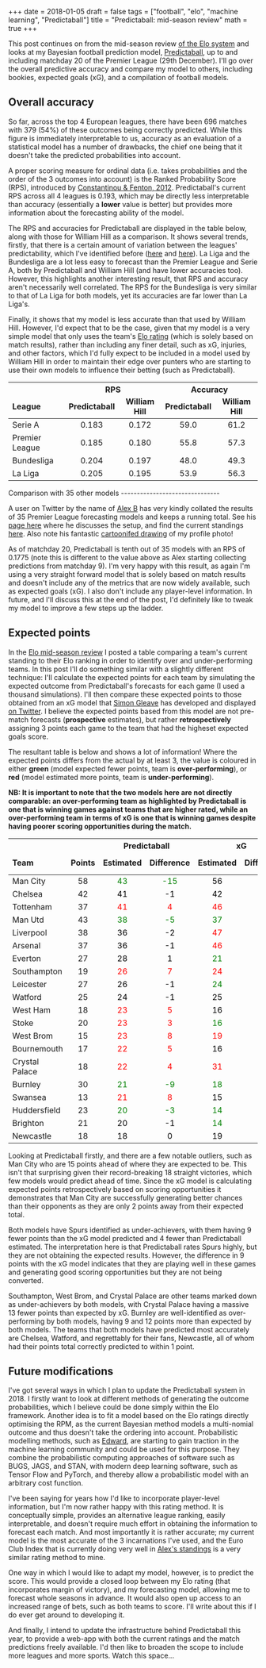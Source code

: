 +++
date = 2018-01-05
draft = false
tags = ["football", "elo", "machine learning", "Predictaball"]
title = "Predictaball: mid-season review"
math = true
+++

This post continues on from the mid-season review [of the Elo
system](http://www.stuartlacy.co.uk/2017/12/29/elo-ratings-of-the-premier-league-mid-season-review/)
and looks at my Bayesian football prediction model,
[Predictaball](http://www.stuartlacy.co.uk/project/predictaball/), up to
and including matchday 20 of the Premier League (29th December). I'll go
over the overall predictive accuracy and compare my model to others,
including bookies, expected goals (xG), and a compilation of football
models.

Overall accuracy
----------------

So far, across the top 4 European leagues, there have been 696 matches
with 379 (54%) of these outcomes being correctly predicted. While this
figure is immediately interpretable to us, accuracy as an evaluation of
a statistical model has a number of drawbacks, the chief one being that
it doesn't take the predicted probabilities into account.

A proper scoring measure for ordinal data (i.e. takes probabilities and
the order of the 3 outcomes into account) is the Ranked Probability
Score (RPS), introduced by [Constantinou & Fenton,
2012](http://constantinou.info/downloads/papers/solvingtheproblem.pdf).
Predictaball's current RPS across all 4 leagues is 0.193, which may be
directly less interpretable than accuracy (essentially a **lower** value
is better) but provides more information about the forecasting ability
of the model.

The RPS and accuracies for Predictaball are displayed in the table
below, along with those for William Hill as a comparison. It shows
several trends, firstly, that there is a certain amount of variation
between the leagues' predictability, which I've identified before
([here](http://www.stuartlacy.co.uk/2017/12/29/elo-ratings-of-the-premier-league-mid-season-review/)
and
[here](http://stuartlacy.co.uk/2016/07/23/is-la-liga-the-most-predictable-european-football-league/)).
La Liga and the Bundesliga are a lot less easy to forecast than the
Premier League and Serie A, both by Predictaball and William Hill (and
have lower accuracies too). However, this highlights another interesting
result, that RPS and accuracy aren't necessarily well correlated. The
RPS for the Bundesliga is very similar to that of La Liga for both
models, yet its accuracies are far lower than La Liga's.

Finally, it shows that my model is less accurate than that used by
William Hill. However, I'd expect that to be the case, given that my
model is a very simple model that only uses the team's [Elo
rating](http://stuartlacy.co.uk/2017/08/31/implementing-an-elo-rating-system-for-european-football/)
(which is solely based on match results), rather than including any
finer detail, such as xG, injuries, and other factors, which I'd fully
expect to be included in a model used by William Hill in order to
maintain their edge over punters who are starting to use their own
models to influence their betting (such as Predictaball).

<table class="table table-striped table-hover table-condensed table-responsive" style="width: auto !important; margin-left: auto; margin-right: auto;">
<thead>
<tr>
<th style="border-bottom:hidden" colspan="1">
</th>
<th style="text-align:center; border-bottom:hidden; padding-bottom:0; padding-left:3px;padding-right:3px;" colspan="2">
RPS

</th>
<th style="text-align:center; border-bottom:hidden; padding-bottom:0; padding-left:3px;padding-right:3px;" colspan="2">
Accuracy

</th>
</tr>
<tr>
<th style="text-align:left;">
League
</th>
<th style="text-align:center;">
Predictaball
</th>
<th style="text-align:center;">
William Hill
</th>
<th style="text-align:center;">
Predictaball
</th>
<th style="text-align:center;">
William Hill
</th>
</tr>
</thead>
<tbody>
<tr>
<td style="text-align:left;">
Serie A
</td>
<td style="text-align:center;">
0.183
</td>
<td style="text-align:center;">
0.172
</td>
<td style="text-align:center;">
59.0
</td>
<td style="text-align:center;">
61.2
</td>
</tr>
<tr>
<td style="text-align:left;">
Premier League
</td>
<td style="text-align:center;">
0.185
</td>
<td style="text-align:center;">
0.180
</td>
<td style="text-align:center;">
55.8
</td>
<td style="text-align:center;">
57.3
</td>
</tr>
<tr>
<td style="text-align:left;">
Bundesliga
</td>
<td style="text-align:center;">
0.204
</td>
<td style="text-align:center;">
0.197
</td>
<td style="text-align:center;">
48.0
</td>
<td style="text-align:center;">
49.3
</td>
</tr>
<tr>
<td style="text-align:left;">
La Liga
</td>
<td style="text-align:center;">
0.205
</td>
<td style="text-align:center;">
0.195
</td>
<td style="text-align:center;">
53.9
</td>
<td style="text-align:center;">
56.3
</td>
</tr>
</tbody>
</table>
Comparison with 35 other models
-------------------------------

A user on Twitter by the name of [Alex
B](https://twitter.com/fussbALEXperte) has very kindly collated the
results of 35 Premier League forecasting models and keeps a running
total. See his [page
here](https://cognitivefootball.wordpress.com/2017/12/22/smwdtkdtktlfo3/)
where he discusses the setup, and find the current standings
[here](https://cognitivefootball.wordpress.com/rps-17-18/). Also note
his fantastic [cartoonifed
drawing](https://pbs.twimg.com/media/DSTIzw5WkAEHGW-.jpg:large) of my
profile photo!

As of matchday 20, Predictaball is tenth out of 35 models with an RPS of
0.1775 (note this is different to the value above as Alex starting
collecting predictions from matchday 9). I'm very happy with this
result, as again I'm using a very straight forward model that is solely
based on match results and doesn't include any of the metrics that are
now widely available, such as expected goals (xG). I also don't include
any player-level information. In future, and I'll discuss this at the
end of the post, I'd definitely like to tweak my model to improve a few
steps up the ladder.

Expected points
---------------

In the [Elo mid-season
review](http://www.stuartlacy.co.uk/2017/12/29/elo-ratings-of-the-premier-league-mid-season-review/)
I posted a table comparing a team's current standing to their Elo
ranking in order to identify over and under-performing teams. In this
post I'll do something similar with a slightly different technique: I'll
calculate the expected points for each team by simulating the expected
outcome from Predictaball's forecasts for each game (I used a thousand
simulations). I'll then compare these expected points to those obtained
from an xG model that [Simon Gleave](https://twitter.com/SimonGleave)
has developed and displayed [on
Twitter](https://twitter.com/SimonGleave/status/946775975345508352). I
believe the expected points based from this model are not pre-match
forecasts (**prospective** estimates), but rather **retrospectively**
assigning 3 points each game to the team that had the higheset expected
goals score.

The resultant table is below and shows a lot of information! Where the
expected points differs from the actual by at least 3, the value is
coloured in either **green** (model expected fewer points, team is
**over-performing**), or **red** (model estimated more points, team is
**under-performing**).

**NB: It is important to note that the two models here are not directly
comparable: an over-performing team as highlighted by Predictaball is
one that is winning games against teams that are higher rated, while an
over-performing team in terms of xG is one that is winning games despite
having poorer scoring opportunities during the match.**

<table class="table table-striped table-hover table-condensed table-responsive" style="width: auto !important; margin-left: auto; margin-right: auto;">
<thead>
<tr>
<th style="border-bottom:hidden" colspan="2">
</th>
<th style="text-align:center; border-bottom:hidden; padding-bottom:0; padding-left:3px;padding-right:3px;" colspan="2">
Predictaball

</th>
<th style="text-align:center; border-bottom:hidden; padding-bottom:0; padding-left:3px;padding-right:3px;" colspan="2">
xG

</th>
<th style="border-bottom:hidden" colspan="1">
</th>
</tr>
<tr>
<th style="text-align:left;">
Team
</th>
<th style="text-align:center;">
Points
</th>
<th style="text-align:center;">
Estimated
</th>
<th style="text-align:center;">
Difference
</th>
<th style="text-align:center;">
Estimated
</th>
<th style="text-align:center;">
Difference
</th>
<th style="text-align:center;">
Elo rank
</th>
</tr>
</thead>
<tbody>
<tr>
<td style="text-align:left;">
Man City
</td>
<td style="text-align:center;">
58
</td>
<td style="text-align:center;">
<span style="color: green;">43</span>
</td>
<td style="text-align:center;">
<span style="color: green;">-15</span>
</td>
<td style="text-align:center;">
<span style="color: black;">56</span>
</td>
<td style="text-align:center;">
<span style="color: black;">-2</span>
</td>
<td style="text-align:center;">
1
</td>
</tr>
<tr>
<td style="text-align:left;">
Chelsea
</td>
<td style="text-align:center;">
42
</td>
<td style="text-align:center;">
<span style="color: black;">41</span>
</td>
<td style="text-align:center;">
<span style="color: black;">-1</span>
</td>
<td style="text-align:center;">
<span style="color: black;">42</span>
</td>
<td style="text-align:center;">
<span style="color: black;">0</span>
</td>
<td style="text-align:center;">
2
</td>
</tr>
<tr>
<td style="text-align:left;">
Tottenham
</td>
<td style="text-align:center;">
37
</td>
<td style="text-align:center;">
<span style="color: red;">41</span>
</td>
<td style="text-align:center;">
<span style="color: red;">4</span>
</td>
<td style="text-align:center;">
<span style="color: red;">46</span>
</td>
<td style="text-align:center;">
<span style="color: red;">9</span>
</td>
<td style="text-align:center;">
3
</td>
</tr>
<tr>
<td style="text-align:left;">
Man Utd
</td>
<td style="text-align:center;">
43
</td>
<td style="text-align:center;">
<span style="color: green;">38</span>
</td>
<td style="text-align:center;">
<span style="color: green;">-5</span>
</td>
<td style="text-align:center;">
<span style="color: green;">37</span>
</td>
<td style="text-align:center;">
<span style="color: green;">-6</span>
</td>
<td style="text-align:center;">
4
</td>
</tr>
<tr>
<td style="text-align:left;">
Liverpool
</td>
<td style="text-align:center;">
38
</td>
<td style="text-align:center;">
<span style="color: black;">36</span>
</td>
<td style="text-align:center;">
<span style="color: black;">-2</span>
</td>
<td style="text-align:center;">
<span style="color: red;">47</span>
</td>
<td style="text-align:center;">
<span style="color: red;">9</span>
</td>
<td style="text-align:center;">
5
</td>
</tr>
<tr>
<td style="text-align:left;">
Arsenal
</td>
<td style="text-align:center;">
37
</td>
<td style="text-align:center;">
<span style="color: black;">36</span>
</td>
<td style="text-align:center;">
<span style="color: black;">-1</span>
</td>
<td style="text-align:center;">
<span style="color: red;">46</span>
</td>
<td style="text-align:center;">
<span style="color: red;">9</span>
</td>
<td style="text-align:center;">
6
</td>
</tr>
<tr>
<td style="text-align:left;">
Everton
</td>
<td style="text-align:center;">
27
</td>
<td style="text-align:center;">
<span style="color: black;">28</span>
</td>
<td style="text-align:center;">
<span style="color: black;">1</span>
</td>
<td style="text-align:center;">
<span style="color: green;">21</span>
</td>
<td style="text-align:center;">
<span style="color: green;">-6</span>
</td>
<td style="text-align:center;">
7
</td>
</tr>
<tr>
<td style="text-align:left;">
Southampton
</td>
<td style="text-align:center;">
19
</td>
<td style="text-align:center;">
<span style="color: red;">26</span>
</td>
<td style="text-align:center;">
<span style="color: red;">7</span>
</td>
<td style="text-align:center;">
<span style="color: red;">24</span>
</td>
<td style="text-align:center;">
<span style="color: red;">5</span>
</td>
<td style="text-align:center;">
10
</td>
</tr>
<tr>
<td style="text-align:left;">
Leicester
</td>
<td style="text-align:center;">
27
</td>
<td style="text-align:center;">
<span style="color: black;">26</span>
</td>
<td style="text-align:center;">
<span style="color: black;">-1</span>
</td>
<td style="text-align:center;">
<span style="color: green;">24</span>
</td>
<td style="text-align:center;">
<span style="color: green;">-3</span>
</td>
<td style="text-align:center;">
8
</td>
</tr>
<tr>
<td style="text-align:left;">
Watford
</td>
<td style="text-align:center;">
25
</td>
<td style="text-align:center;">
<span style="color: black;">24</span>
</td>
<td style="text-align:center;">
<span style="color: black;">-1</span>
</td>
<td style="text-align:center;">
<span style="color: black;">25</span>
</td>
<td style="text-align:center;">
<span style="color: black;">0</span>
</td>
<td style="text-align:center;">
13
</td>
</tr>
<tr>
<td style="text-align:left;">
West Ham
</td>
<td style="text-align:center;">
18
</td>
<td style="text-align:center;">
<span style="color: red;">23</span>
</td>
<td style="text-align:center;">
<span style="color: red;">5</span>
</td>
<td style="text-align:center;">
<span style="color: black;">16</span>
</td>
<td style="text-align:center;">
<span style="color: black;">-2</span>
</td>
<td style="text-align:center;">
12
</td>
</tr>
<tr>
<td style="text-align:left;">
Stoke
</td>
<td style="text-align:center;">
20
</td>
<td style="text-align:center;">
<span style="color: red;">23</span>
</td>
<td style="text-align:center;">
<span style="color: red;">3</span>
</td>
<td style="text-align:center;">
<span style="color: green;">16</span>
</td>
<td style="text-align:center;">
<span style="color: green;">-4</span>
</td>
<td style="text-align:center;">
15
</td>
</tr>
<tr>
<td style="text-align:left;">
West Brom
</td>
<td style="text-align:center;">
15
</td>
<td style="text-align:center;">
<span style="color: red;">23</span>
</td>
<td style="text-align:center;">
<span style="color: red;">8</span>
</td>
<td style="text-align:center;">
<span style="color: red;">19</span>
</td>
<td style="text-align:center;">
<span style="color: red;">4</span>
</td>
<td style="text-align:center;">
17
</td>
</tr>
<tr>
<td style="text-align:left;">
Bournemouth
</td>
<td style="text-align:center;">
17
</td>
<td style="text-align:center;">
<span style="color: red;">22</span>
</td>
<td style="text-align:center;">
<span style="color: red;">5</span>
</td>
<td style="text-align:center;">
<span style="color: black;">16</span>
</td>
<td style="text-align:center;">
<span style="color: black;">-1</span>
</td>
<td style="text-align:center;">
14
</td>
</tr>
<tr>
<td style="text-align:left;">
Crystal Palace
</td>
<td style="text-align:center;">
18
</td>
<td style="text-align:center;">
<span style="color: red;">22</span>
</td>
<td style="text-align:center;">
<span style="color: red;">4</span>
</td>
<td style="text-align:center;">
<span style="color: red;">31</span>
</td>
<td style="text-align:center;">
<span style="color: red;">13</span>
</td>
<td style="text-align:center;">
11
</td>
</tr>
<tr>
<td style="text-align:left;">
Burnley
</td>
<td style="text-align:center;">
30
</td>
<td style="text-align:center;">
<span style="color: green;">21</span>
</td>
<td style="text-align:center;">
<span style="color: green;">-9</span>
</td>
<td style="text-align:center;">
<span style="color: green;">18</span>
</td>
<td style="text-align:center;">
<span style="color: green;">-12</span>
</td>
<td style="text-align:center;">
9
</td>
</tr>
<tr>
<td style="text-align:left;">
Swansea
</td>
<td style="text-align:center;">
13
</td>
<td style="text-align:center;">
<span style="color: red;">21</span>
</td>
<td style="text-align:center;">
<span style="color: red;">8</span>
</td>
<td style="text-align:center;">
<span style="color: black;">15</span>
</td>
<td style="text-align:center;">
<span style="color: black;">2</span>
</td>
<td style="text-align:center;">
19
</td>
</tr>
<tr>
<td style="text-align:left;">
Huddersfield
</td>
<td style="text-align:center;">
23
</td>
<td style="text-align:center;">
<span style="color: green;">20</span>
</td>
<td style="text-align:center;">
<span style="color: green;">-3</span>
</td>
<td style="text-align:center;">
<span style="color: green;">14</span>
</td>
<td style="text-align:center;">
<span style="color: green;">-9</span>
</td>
<td style="text-align:center;">
15
</td>
</tr>
<tr>
<td style="text-align:left;">
Brighton
</td>
<td style="text-align:center;">
21
</td>
<td style="text-align:center;">
<span style="color: black;">20</span>
</td>
<td style="text-align:center;">
<span style="color: black;">-1</span>
</td>
<td style="text-align:center;">
<span style="color: green;">14</span>
</td>
<td style="text-align:center;">
<span style="color: green;">-7</span>
</td>
<td style="text-align:center;">
18
</td>
</tr>
<tr>
<td style="text-align:left;">
Newcastle
</td>
<td style="text-align:center;">
18
</td>
<td style="text-align:center;">
<span style="color: black;">18</span>
</td>
<td style="text-align:center;">
<span style="color: black;">0</span>
</td>
<td style="text-align:center;">
<span style="color: black;">19</span>
</td>
<td style="text-align:center;">
<span style="color: black;">1</span>
</td>
<td style="text-align:center;">
20
</td>
</tr>
</tbody>
</table>
Looking at Predictaball firstly, and there are a few notable outliers,
such as Man City who are 15 points ahead of where they are expected to
be. This isn't that surprising given their record-breaking 18 straight
victories, which few models would predict ahead of time. Since the xG
model is calculating expected points retrospectively based on scoring
opportunities it demonstrates that Man City are successfully generating
better chances than their opponents as they are only 2 points away from
their expected total.

Both models have Spurs identified as under-achievers, with them having 9
fewer points than the xG model predicted and 4 fewer than Predictaball
estimated. The interpretation here is that Predictaball rates Spurs
highly, but they are not obtaining the expected results. However, the
difference in 9 points with the xG model indicates that they are playing
well in these games and generating good scoring opportunities but they
are not being converted.

Southampton, West Brom, and Crystal Palace are other teams marked down
as under-achievers by both models, with Crystal Palace having a massive
13 fewer points than expected by xG. Burnley are well-identified as
over-performing by both models, having 9 and 12 points more than
expected by both models. The teams that both models have predicted most
accurately are Chelsea, Watford, and regrettably for their fans,
Newcastle, all of whom had their points total correctly predicted to
within 1 point.

Future modifications
--------------------

I've got several ways in which I plan to update the Predictaball system
in 2018. I firstly want to look at different methods of generating the
outcome probabilities, which I believe could be done simply within the
Elo framework. Another idea is to fit a model based on the Elo ratings
directly optimising the RPM, as the current Bayesian method models a
multi-nomial outcome and thus doesn't take the ordering into account.
Probabilistic modelling methods, such as
[Edward](http://edwardlib.org/), are starting to gain traction in the
machine learning community and could be used for this purpose. They
combine the probabilistic computing approaches of software such as BUGS,
JAGS, and STAN, with modern deep learning software, such as Tensor Flow
and PyTorch, and thereby allow a probabilistic model with an arbitrary
cost function.

I've been saying for years how I'd like to incorporate player-level
information, but I'm now rather happy with this rating method. It is
conceptually simple, provides an alternative league ranking, easily
interpretable, and doesn't require much effort in obtaining the
information to forecast each match. And most importantly it is rather
accurate; my current model is the most accurate of the 3 incarnations
I've used, and the Euro Club Index that is currently doing very well in
[Alex's standings](https://cognitivefootball.wordpress.com/rps-17-18/)
is a very similar rating method to mine.

One way in which I would like to adapt my model, however, is to predict
the score. This would provide a closed loop between my Elo rating (that
incorporates margin of victory), and my forecasting model, allowing me
to forecast whole seasons in advance. It would also open up access to an
increased range of bets, such as both teams to score. I'll write about
this if I do ever get around to developing it.

And finally, I intend to update the infrastructure behind Predictaball
this year, to provide a web-app with both the current ratings and the
match predictions freely available. I'd then like to broaden the scope
to include more leagues and more sports. Watch this space...
